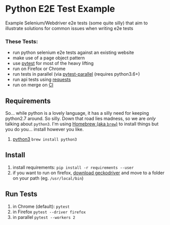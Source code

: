 
# Python E2E Test Example
Example Selenium/Webdriver e2e tests (some quite silly) that aim to illustrate solutions for common issues when writing e2e tests

### These Tests:
* run python selenium e2e tests against an existing website
* make use of a page object pattern
* use [pytest](http://pytest.org/) for most of the heavy lifting
* run on Firefox or Chrome
* run tests in parallel (via [pytest-parallel](https://pypi.org/project/pytest-parallel/) (requires python3.6+)
* run api tests using [requests](http://docs.python-requests.org/en/master/)
* run on merge on [CI](https://app.codeship.com/projects/312669)

## Requirements
So... while python is a lovely language, it has a silly need for keeping python2.7 around. So silly. Down that road lies madness, so we are _only_ talking about `python3`. I'm using [Homebrew (aka `brew`)](https://brew.sh/) to install things but you do you... install however you like.
1. [python3](https://www.python.org/downloads/) `brew install python3`

## Install
1. install requirements: `pip install -r requirements --user`
1. if you want to run on firefox, [download geckodriver](https://github.com/mozilla/geckodriver/releases) and move to a folder on your path (eg. `/usr/local/bin`)

## Run Tests
1. in Chrome (default): `pytest`
1. in Firefox `pytest --driver firefox`
1. in parallel `pytest --workers 2`
